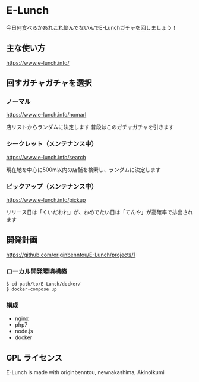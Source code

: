 E-Lunch
======================
今日何食べるかあれこれ悩んでないんでE-Lunchガチャを回しましょう！

主な使い方
------
https://www.e-lunch.info/

## 回すガチャガチャを選択 ##
### ノーマル
https://www.e-lunch.info/nomarl

店リストからランダムに決定します
普段はこのガチャガチャを引きます

### シークレット（メンテナンス中）
https://www.e-lunch.info/search

現在地を中心に500m以内の店舗を検索し、ランダムに決定します

### ピックアップ（メンテナンス中）
https://www.e-lunch.info/pickup

リリース日は「くいだおれ」が、おめでたい日は「てんや」が高確率で排出されます

開発計画
--------
https://github.com/originbenntou/E-Lunch/projects/1

### ローカル開発環境構築
```
$ cd path/to/E-Lunch/docker/
$ docker-compose up
```

### 構成
- nginx
- php7
- node.js
- docker

GPL ライセンス
--------
E-Lunch is made with originbenntou, newnakashima, AkinoIkumi
